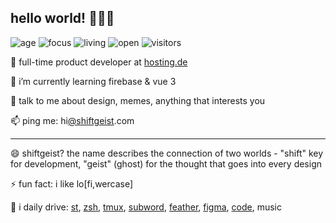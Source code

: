 ## hello world! 👋🐱‍💻

![age](https://img.shields.io/badge/age-22-E53935) ![focus](https://img.shields.io/badge/focus-frontend-A34C5D) ![living](https://img.shields.io/badge/living-germany-775978) ![open](https://img.shields.io/badge/open%20source-%E2%9D%A4-356DA0) ![visitors](https://visitor-badge.laobi.icu/badge?page_id=shiftgeist)

🔭 full-time product developer at [hosting.de](https://hosting.de)

🌱 i’m currently learning firebase & vue 3

💬 talk to me about design, memes, anything that interests you

📫 ping me: hi[@shiftgeist](//twitter.com/shiftgeist).com

---

😄 shiftgeist? the name describes the connection of two worlds - "shift" key for development, "geist" (ghost) for the thought that goes into every design

⚡ fun fact: i like lo[fi,wercase]

🧰 i daily drive: [st](https://st.suckless.org/), [zsh](https://www.zsh.org/), [tmux](https://github.com/tmux/tmux), [subword](https://github.com/ow--/vscode-subword-navigation), [feather](https://github.com/feathericons/feather), [figma](https://www.figma.com), [code](https://github.com/microsoft/vscode), music 
